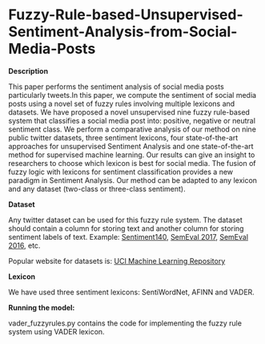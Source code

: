 # Fuzzy-Rule-based-Unsupervised-Sentiment-Analysis-from-Social-Media-Posts

**Description**

This paper performs the sentiment analysis of social media posts particularly tweets.In this paper, we compute the sentiment of social media posts using a novel set of fuzzy rules involving multiple lexicons and datasets. We have proposed a novel unsupervised nine fuzzy rule-based system that classifies a social media post into: positive, negative or neutral sentiment class. We perform a comparative analysis of our method on nine public twitter datasets, three sentiment lexicons, four state-of-the-art approaches for unsupervised Sentiment Analysis and one state-of-the-art method for supervised machine learning. Our results can give an insight to researchers to choose which lexicon is best for social media. The fusion of fuzzy logic with lexicons for sentiment classification provides a new paradigm in Sentiment Analysis. Our method can be adapted to any lexicon and any dataset (two-class or three-class sentiment). 

**Dataset**

Any twitter dataset can be used for this fuzzy rule system. The dataset should contain a column for storing text and another column for storing sentiment labels of text. Example: [Sentiment140](http://help.sentiment140.com/for-students), [SemEval 2017](http://alt.qcri.org/semeval2017/task4/), [SemEval 2016](http://alt.qcri.org/semeval2016/task4/), etc. 

Popular website for datasets is: [UCI Machine Learning Repository](http://archive.ics.uci.edu/ml/datasets.php?format=&task=cla&att=&area=&numAtt=&numIns=greater1000&type=&sort=nameUp&view=table)


**Lexicon**

We have used three sentiment lexicons: SentiWordNet, AFINN and VADER.

**Running the model:**

vader_fuzzyrules.py contains the code for implementing the fuzzy rule system using VADER lexicon.
